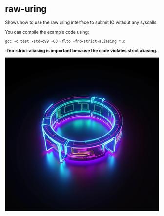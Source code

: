 # raw-uring
Shows how to use the raw uring interface to submit IO without any syscalls.

You can compile the example code using:
```
gcc -o test -std=c99 -O3 -flto -fno-strict-aliasing *.c
```
**-fno-strict-aliasing is important because the code violates strict aliasing.** 

![](https://github.com/cmovz/raw-uring/blob/main/raw-uring.png?raw=true)
